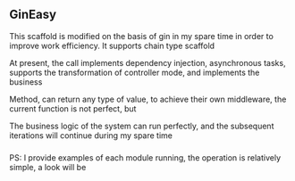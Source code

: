## GinEasy
This scaffold is modified on the basis of gin in my spare time in order to improve work efficiency. It supports chain type scaffold

At present, the call implements dependency injection, asynchronous tasks, supports the transformation of controller mode, and implements the business

Method, can return any type of value, to achieve their own middleware, the current function is not perfect, but

The business logic of the system can run perfectly, and the subsequent iterations will continue during my spare time

###
PS: I provide examples of each module running, the operation is relatively simple, a look will be